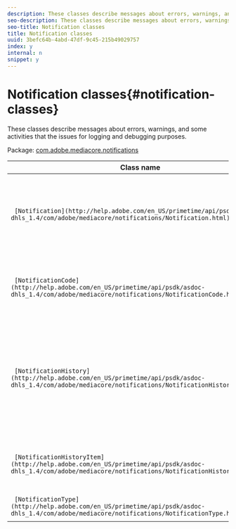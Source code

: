 ```yaml
---
description: These classes describe messages about errors, warnings, and some activities that the issues for logging and debugging purposes.
seo-description: These classes describe messages about errors, warnings, and some activities that the issues for logging and debugging purposes.
seo-title: Notification classes
title: Notification classes
uuid: 3befc64b-4abd-47df-9c45-215b49029757
index: y
internal: n
snippet: y
---
```


# Notification classes{#notification-classes}

These classes describe messages about errors, warnings, and some activities that the issues for logging and debugging purposes.

 Package: [com.adobe.mediacore.notifications](http://help.adobe.com/en_US/primetime/api/psdk/asdoc-dhls_1.4/com/adobe/mediacore/notifications/package-detail.html) 

|  Class name  | Description  |
|---|---|
| ` [Notification](http://help.adobe.com/en_US/primetime/api/psdk/asdoc-dhls_1.4/com/adobe/mediacore/notifications/Notification.html)`  |Class that provides informational messages, warnings, and errors. Encapsulates the object representation of a single notification event within [NotificationHistory](http://help.adobe.com/en_US/primetime/api/psdk/asdoc-dhls_1.4/com/adobe/mediacore/notifications/NotificationHistory.html).  |
| ` [NotificationCode](http://help.adobe.com/en_US/primetime/api/psdk/asdoc-dhls_1.4/com/adobe/mediacore/notifications/NotificationCode.html)`  | Returns the description associated with the provided notification codeand provides numeric constants for notification objects.  |
| ` [NotificationHistory](http://help.adobe.com/en_US/primetime/api/psdk/asdoc-dhls_1.4/com/adobe/mediacore/notifications/NotificationHistory.html)`  |Class that stores a log of notification objects. A circular list of [NotificationHistoryItem](http://help.adobe.com/en_US/primetime/api/psdk/asdoc-dhls_1.4/com/adobe/mediacore/notifications/NotificationHistoryItem.html) objects that provides access to a notification events history list. That is, it maintains a list of elements, each element containing a separate instance of the [Notification](http://help.adobe.com/en_US/primetime/api/psdk/asdoc-dhls_1.4/com/adobe/mediacore/notifications/Notification.html) class.  |
| ` [NotificationHistoryItem](http://help.adobe.com/en_US/primetime/api/psdk/asdoc-dhls_1.4/com/adobe/mediacore/notifications/NotificationHistoryItem.html)`  |Class that defines an entry in the circular list in [NotificationHistory](http://help.adobe.com/en_US/primetime/api/psdk/asdoc-dhls_1.4/com/adobe/mediacore/notifications/NotificationHistory.html) and holds the notification and its timestamp.  |
| ` [NotificationType](http://help.adobe.com/en_US/primetime/api/psdk/asdoc-dhls_1.4/com/adobe/mediacore/notifications/NotificationType.html)`  | Class that contains the supported notifications types.  |

